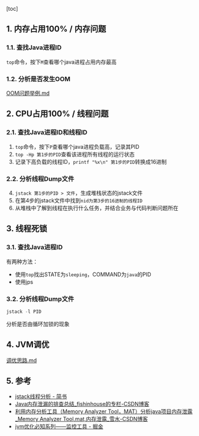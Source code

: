 [toc]

## 1. 内存占用100% / 内存问题

### 1.1. 查找Java进程ID
`top`命令，按下`M`查看哪个java进程占用内存最高

### 1.2. 分析是否发生OOM
[OOM问题举例.md](内存泄漏/OOM问题举例.md)

## 2. CPU占用100% / 线程问题

### 2.1. 查找Java进程ID和线程ID


1. `top`命令，按下`P`查看哪个java进程负载高，记录其PID
2. `top -Hp 第1步的PID`查看该进程所有线程的运行状态
3. 记录下高负载的线程ID，`printf "%x\n" 第1步的PID`转换成16进制
### 2.2. 分析线程Dump文件
4. `jstack 第1步的PID > 文件`，生成堆栈状态的jstack文件
5. 在第4步的jstack文件中找到`nid为第3步的16进制的线程ID`
6. 从堆栈中了解到线程在执行什么任务，并结合业务与代码判断问题所在


## 3. 线程死锁
### 3.1. 查找Java进程ID
有两种方法：

- 使用`top`找出STATE为`sleeping`，COMMAND为`java`的PID
- 使用jps

### 3.2. 分析线程Dump文件

```java
jstack -l PID
```

分析是否由循环加锁的现象



## 4. JVM调优
[调优思路.md](调优思路.md)

## 5. 参考
- [jstack线程分析 \- 简书](https://www.jianshu.com/p/7f006b743d3a)
- [Java内存泄漏的排查总结\_fishinhouse的专栏\-CSDN博客](https://blog.csdn.net/fishinhouse/article/details/80781673)
- [利用内存分析工具（Memory Analyzer Tool，MAT）分析java项目内存泄露\_Memory Analyzer Tool,mat,内存泄露\_雪水\-CSDN博客](https://blog.csdn.net/wanghuiqi2008/article/details/50724676)
- [jvm优化必知系列——监控工具 \- 掘金](https://juejin.im/post/59e6c1f26fb9a0451c397a8c#heading-9)